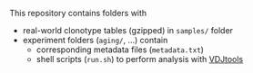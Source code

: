 This repository contains folders with 
* real-world clonotype tables (gzipped) in `samples/` folder
* experiment folders (`aging/`, ...) contain
   * corresponding metadata files (`metadata.txt`)
   * shell scripts (`run.sh`) to perform analysis with [VDJtools](https://github.com/mikessh/vdjtools)
